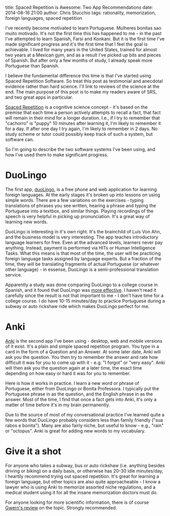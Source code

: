 title: Spaced Repetition is Awesome: Two App Recommendations
date: 2014-08-16 21:00
author: Chris Stucchio
tags: rationality, memorization, foreign languages, spaced repetition

I've recently become motivated to learn Portuguese. Mulheres bonitas sao muito motivado. It's not the first time this has happened to me - in the past I've attempted to learn Spanish, Farsi and Konkani. But it is the first time I've made significant progress and it's the first time that I feel the goal is achievable. I lived for many years in the United States, trained for almost two years at a Mexican gym, and as a result I've picked up bits and pieces of Spanish. But after only a few months of study, I already speak more Portuguese than Spanish.

I believe the fundamental difference this time is that I've started using Spaced Repetition Software. So treat this post as testimonial and anecdotal evidence rather than hard science. I'll link to reviews of the science at the end. The main purpose of this post is to make my readers aware of SRS, and two great apps in particular.

[Spaced Repetition](http://en.wikipedia.org/wiki/Spaced_repetition) is a cognitive science concept - it's based on the premise that each time a person actively attempts to recall a fact, that fact will remain in their mind for a longer duration. I.e., if I try to remember that "cachorro" is "puppy" 10 minutes after learning it, I'm likely to remember it for a day. If after one day I try again, I'm likely to remember in 2 days. No study scheme or tutor could possibly keep track of such a system, but software can.

So I'm going to describe the two software systems I've been using, and how I've used them to make significant progress.

# DuoLingo

The first app, [duoLingo](https://www.duolingo.com/), is a free phone and web application for learning foreign languages. At the early stages it's broken up into lessons on using simple words. There are a few variations on the exercises - typing translations of phrases you see written, hearing a phrase and typing the Portuguese into a textbox, and similar things. Playing recordings of the speech is very helpful in picking up pronunciation. It's a great way of learning new words.

DuoLingo is interesting in it's own right. It's the brainchild of Luis Von Ahn, and the business model is very interesting. The app teaches introductory language learners for free. Even at the advanced levels, learners never pay anything. Instead, payment is performed via HITs or Human Intelligence Tasks. What this means is that most of the time, the user will be practicing foreign language tasks assigned by language experts. But a fraction of the time, they will be translating fragments of actual Portuguese (or whatever other language) - in essense, DuoLingo is a semi-professional translation service.

Apparently a study was done comparing DuoLingo to a college course in Spanish, and it found that DuoLingo was [more effective](http://static.duolingo.com/s3/DuolingoReport_Final.pdf). I haven't read it carefully since the result is not that important to me - I don't have time for a college course. I do have 10-15 minutes/day to practice Portuguese during a subway or auto rickshaw ride which makes DuoLingo perfect for me.

# Anki

[Anki](http://ankisrs.net/) is the second app I've been using - desktop, web and mobile versions of it exist. It's a plain and simple spaced repetition program. You type in a card in the form of a Question and an Answer. At some later date, Anki will ask you the question. You then try to remember the answer and rate how difficult it was for you to come up with it - e.g. "I forgot" or "very easy". Anki will then ask you the question again at a later time, the exact time depending on how easy or hard it was for you to remember.

Here is how it works in practice. I learn a new word or phrase of Portuguese, either from DuoLingo or Bonita Professora. I typically put the Portuguese phrase in as the question, and the English phrase in as the answer. Most of the time, I find that once a fact gets into Anki, it's only a matter of time before it's in my brain permanently.

Due to the source of most of my conversational practice I've learned quite a few words that DuoLingo probably considers less than family friendly ("sua rabos e bonita"). Many are also fairly niche, but useful to know - e.g., "rain" or "octopus". Anki is great for adding new words to my vocabulary.

# Give it a shot

For anyone who takes a subway, bus or auto rickshaw (i.e. anything besides driving or biking) on a daily basis, or otherwise has 20-30 idle minutes/day, I heartily recommend trying out spaced repetition. It's great for learning a foreign language, but other topics are also quite approacheable - I know a lawyer who is using Anki to memorize assorted niche regulations, and a medical student using it for all the insane memorization doctors must do.

For anyone looking for more scientific information, there is of course [Gwern's review](http://www.gwern.net/Spaced%20repetition) on the topic. Strongly recommended.
